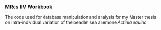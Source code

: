 ### MRes IIV Workbook

The code used for database manipulation and analysis for my Master thesis on intra-individual variation of the beadlet sea anemone *Actinia equina*


